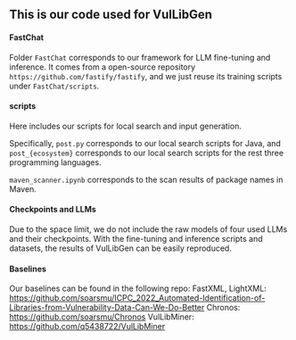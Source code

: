 ## This is our code used for VulLibGen

#### FastChat

Folder `FastChat` corresponds to our framework for LLM fine-tuning and inference.
It comes from a open-source repository `https://github.com/fastify/fastify`, and we just reuse its training scripts under `FastChat/scripts`.

#### scripts
Here includes our scripts for local search and input generation.

Specifically, `post.py` corresponds to our local search scripts for Java, and `post_{ecosystem}` corresponds to our local search scripts for the rest three programming languages.

`maven_scanner.ipynb` corresponds to the scan results of package names in Maven.

#### Checkpoints and LLMs

Due to the space limit, we do not include the raw models of four used LLMs and their checkpoints.
With the fine-tuning and inference scripts and datasets, the results of VulLibGen can be easily reproduced.

#### Baselines
Our baselines can be found in the following repo:
FastXML, LightXML: https://github.com/soarsmu/ICPC_2022_Automated-Identification-of-Libraries-from-Vulnerability-Data-Can-We-Do-Better
Chronos: https://github.com/soarsmu/Chronos
VulLibMiner: https://github.com/q5438722/VulLibMiner